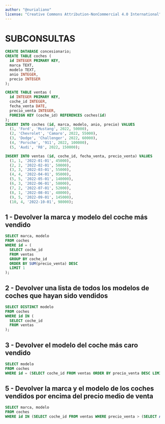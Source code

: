 ```yaml
---
author: "@nurialiano"
license: "Creative Commons Attribution-NonCommercial 4.0 International"
---
```


# SUBCONSULTAS

~~~sql
CREATE DATABASE concesionario;
CREATE TABLE coches (
  id INTEGER PRIMARY KEY,
  marca TEXT,
  modelo TEXT,
  anio INTEGER,
  precio INTEGER
);

CREATE TABLE ventas (
  id INTEGER PRIMARY KEY,
  coche_id INTEGER,
  fecha_venta DATE,
  precio_venta INTEGER,
  FOREIGN KEY (coche_id) REFERENCES coches(id)
);
INSERT INTO coches (id, marca, modelo, anio, precio) VALUES
  (1, 'Ford', 'Mustang', 2022, 50000),
  (2, 'Chevrolet', 'Camaro', 2022, 55000),
  (3, 'Dodge', 'Challenger', 2022, 60000),
  (4, 'Porsche', '911', 2022, 100000),
  (5, 'Audi', 'R8', 2022, 150000);

INSERT INTO ventas (id, coche_id, fecha_venta, precio_venta) VALUES
  (1, 1, '2022-01-01', 45000),
  (2, 2, '2022-02-01', 50000),
  (3, 3, '2022-03-01', 55000),
  (4, 4, '2022-04-01', 95000),
  (5, 5, '2022-05-01', 140000),
  (6, 3, '2022-06-01', 58000),
  (7, 2, '2022-07-01', 52000),
  (8, 1, '2022-08-01', 48000),
  (9, 5, '2022-09-01', 145000),
  (10, 4, '2022-10-01', 98000);
~~~

## 1 - Devolver la marca y modelo del coche más vendido

~~~sql
SELECT marca, modelo
FROM coches
WHERE id = (
  SELECT coche_id
  FROM ventas
  GROUP BY coche_id
  ORDER BY SUM(precio_venta) DESC
  LIMIT 1
);
~~~

## 2 - Devolver una lista de todos los modelos de coches que hayan sido vendidos

~~~sql
SELECT DISTINCT modelo
FROM coches
WHERE id IN (
  SELECT coche_id
  FROM ventas
);
~~~

## 3 - Devolver el modelo del coche más caro vendido

~~~sql
SELECT modelo 
FROM coches 
WHERE id = (SELECT coche_id FROM ventas ORDER BY precio_venta DESC LIMIT 1);
~~~

<!-- ## 4 - Devolver la lista de modelos de coches vendidos en orden alfabético

~~~sql
SELECT modelo 
FROM coches 
WHERE id IN (SELECT coche_id FROM ventas) ORDER BY modelo ASC;
~~~ -->

## 5 - Devolver la marca y el modelo de los coches vendidos por encima del precio medio de venta

~~~sql
SELECT marca, modelo 
FROM coches 
WHERE id IN (SELECT coche_id FROM ventas WHERE precio_venta > (SELECT AVG(precio_venta) FROM ventas)) ORDER BY marca, modelo;
~~~
